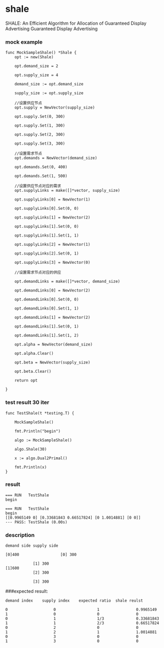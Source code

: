 # shale
SHALE: An Efficient Algorithm for Allocation of Guaranteed Display Advertising Guaranteed Display Advertising

### mock example
	func MockSampleShale() *Shale {
		opt := new(Shale)

		opt.demand_size = 2

		opt.supply_size = 4

		demand_size := opt.demand_size

		supply_size := opt.supply_size

		//设置供应节点
		opt.supply = NewVector(supply_size)

		opt.supply.Set(0, 300)

		opt.supply.Set(1, 300)

		opt.supply.Set(2, 300)

		opt.supply.Set(3, 300)

		//设置需求节点
		opt.demands = NewVector(demand_size)

		opt.demands.Set(0, 400)

		opt.demands.Set(1, 500)

		//设置供应节点对应的需求
		opt.supplyLinks = make([]*vector, supply_size)

		opt.supplyLinks[0] = NewVector(1)

		opt.supplyLinks[0].Set(0, 0)

		opt.supplyLinks[1] = NewVector(2)

		opt.supplyLinks[1].Set(0, 0)

		opt.supplyLinks[1].Set(1, 1)

		opt.supplyLinks[2] = NewVector(1)

		opt.supplyLinks[2].Set(0, 1)

		opt.supplyLinks[3] = NewVector(0)

		//设置需求节点对应的供应

		opt.demandLinks = make([]*vector, demand_size)

		opt.demandLinks[0] = NewVector(2)

		opt.demandLinks[0].Set(0, 0)

		opt.demandLinks[0].Set(1, 1)

		opt.demandLinks[1] = NewVector(2)

		opt.demandLinks[1].Set(0, 1)

		opt.demandLinks[1].Set(1, 2)

		opt.alpha = NewVector(demand_size)

		opt.alpha.Clear()

		opt.beta = NewVector(supply_size)

		opt.beta.Clear()

		return opt

	}

### test result 30 iter



	func TestShale(t *testing.T) {
	
		MockSampleShale()

		fmt.Println("begin")

		algo := MockSampleShale()

		algo.Shale(30)

		x := algo.Dual2Primal()

		fmt.Println(x)
	}


### result

	=== RUN   TestShale
	begin

	=== RUN   TestShale
	begin
	[[0.9965149 0] [0.33681843 0.66517824] [0 1.0014881] [0 0]]
	--- PASS: TestShale (0.00s)

### description

	demand side	supply side

	[0]400                	[0] 300

				[1] 300 
	[1]600                 
				[2] 300
		    
				[3] 300
		  
###expected result:
	
	demand index	supply index	expected ratio	shale reulst

	0                    0                  1                0.9965149
	1                    0                  0                0
	0                    1                  1/3              0.33681843
	1                    1                  2/3              0.66517824
	0                    2                  0                0
	1                    2                  1                1.0014881
	0                    3                  0                0
	1                    3                  0                0

